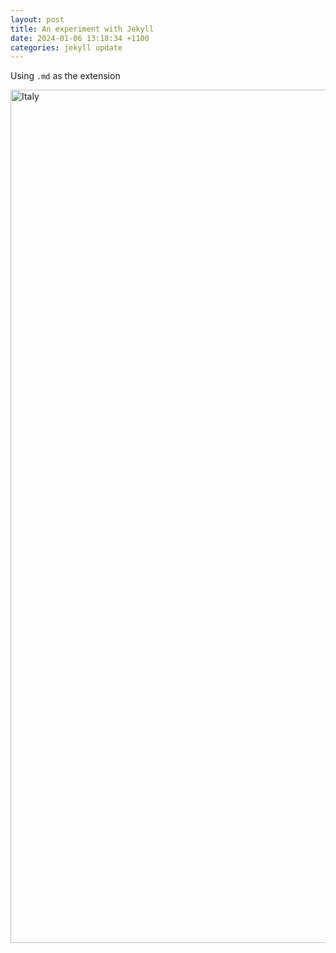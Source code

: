 ```yaml
---
layout: post
title: An experiment with Jekyll
date: 2024-01-06 13:18:34 +1100
categories: jekyll update
---
```


Using `.md` as the extension

<a data-flickr-embed="true" href="https://www.flickr.com/photos/cheishichiyo/28537699652/in/photolist-KtMaSm-t79zsB-CZ4Tje-N7guGv-TVrKq5-XYc3j7-293cfi2-2927gwv-QYr2ui-EZ6dM-LXUVrF-Rw3vgQ-6AWVKE-yM4cCd-2bixjA3-274uh1m-odJdto-odL2zV-bbDotK-yNnZoA-387y35-X8mnFB-XYc3KN-Mt92v7-9zAhTM-cX9ruL-avzgP5-4ZpFCq-5YmNbv-273X2oH-Qygnq-JSfP73-2hEsyEK-LpqZRC-6ZSVVS-6tkF54-8bod8E-2mjeh4W-2jmNnhf-2miUnUJ-2gnE4RU-2oyjoTm-2hEs4uu-hBsa7-5ZNrYs-h4oHig-hBszL-5BoRnh-hBovo-2hEoXD9" title="Italy"><img src="https://live.staticflickr.com/8401/28537699652_3d8ba5f98c_k.jpg" width="2048" height="1365" alt="Italy"/></a>